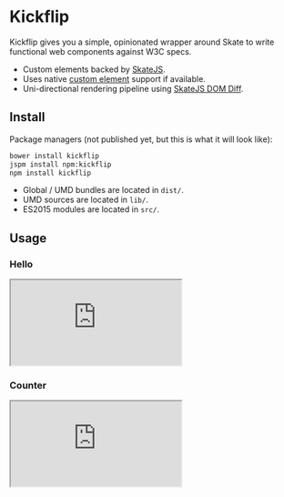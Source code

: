 # Kickflip

Kickflip gives you a simple, opinionated wrapper around Skate to write functional web components against W3C specs.

- Custom elements backed by [SkateJS](https://github.com/skatejs/skatejs).
- Uses native [custom element](http://w3c.github.io/webcomponents/spec/custom/) support if available.
- Uni-directional rendering pipeline using [SkateJS DOM Diff](https://github.com/skatejs-dom-diff).



## Install

Package managers (not published yet, but this is what it will look like):

```sh
bower install kickflip
jspm install npm:kickflip
npm install kickflip
```

- Global / UMD bundles are located in `dist/`.
- UMD sources are located in `lib/`.
- ES2015 modules are located in `src/`.



## Usage



### Hello

<iframe src="http://jsbin.com/tataweq/1/embed"></iframe>



### Counter

<iframe src="http://jsbin.com/cetidi/1/embed"></iframe>